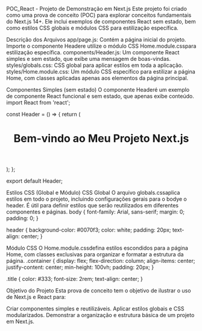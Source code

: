 POC_React - Projeto de Demonstração em Next.js
Este projeto foi criado como uma prova de conceito (POC) para explorar conceitos fundamentais do Next.js 14+. Ele inclui exemplos de componentes React sem estado, bem como estilos CSS globais e módulos CSS para estilização específica.

Descrição dos Arquivos
app/page.js: Contém a página inicial do projeto. Importe o componente Headere utilize o módulo CSS Home.module.csspara estilização específica.
components/Header.js: Um componente React simples e sem estado, que exibe uma mensagem de boas-vindas.
styles/globals.css: CSS global para aplicar estilos em toda a aplicação.
styles/Home.module.css: Um módulo CSS específico para estilizar a página Home, com classes aplicadas apenas aos elementos da página principal.


Componentes Simples (sem estado)
O componente Headeré um exemplo de componente React funcional e sem estado, que apenas exibe conteúdo.
import React from 'react';

const Header = () => {
    return (
        <header>
            <h1>Bem-vindo ao Meu Projeto Next.js</h1>
        </header>
    );
};

export default Header;


Estilos CSS (Global e Módulo)
CSS Global
O arquivo globals.cssaplica estilos em todo o projeto, incluindo configurações gerais para o bodye o header. É útil para definir estilos que serão reutilizados em diferentes componentes e páginas.
body {
    font-family: Arial, sans-serif;
    margin: 0;
    padding: 0;
}

header {
    background-color: #0070f3;
    color: white;
    padding: 20px;
    text-align: center;
}


Módulo CSS
O Home.module.cssdefina estilos escondidos para a página Home, com classes exclusivas para organizar e formatar a estrutura da página.
.container {
    display: flex;
    flex-direction: column;
    align-items: center;
    justify-content: center;
    min-height: 100vh;
    padding: 20px;
}

.title {
    color: #333;
    font-size: 2rem;
    text-align: center;
}


Objetivo do Projeto
Esta prova de conceito tem o objetivo de ilustrar o uso de Next.js e React para:

Criar componentes simples e reutilizáveis.
Aplicar estilos globais e CSS modularizados.
Demonstrar a organização e estrutura básica de um projeto em Next.js.

